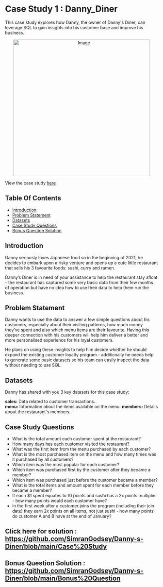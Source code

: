 # Case Study 1 : Danny_Diner 
This case study explores how Danny, the owner of Danny's Diner, can leverage SQL to gain insights into his customer base and improve his business.

<p align="center">
<img src="https://8weeksqlchallenge.com/images/case-study-designs/1.png" alt="Image" width="450" height="450">

View the case study [here](https://8weeksqlchallenge.com/case-study-1/)

## Table Of Contents
- [Introduction](#introduction)
- [Problem Statement](#Problem-Statement)
- [Datasets](#Datasets)
- [Case Study Questions](#Case-Study-Questions)
- [Bonus Question Solution](#Bonus-Question-Solution)

## Introduction
Danny seriously loves Japanese food so in the beginning of 2021, he decides to embark upon a risky venture and opens up a cute little restaurant that sells his 3 favourite foods: sushi, curry and ramen.

Danny’s Diner is in need of your assistance to help the restaurant stay afloat - the restaurant has captured some very basic data from their few months of operation but have no idea how to use their data to help them run the business.

## Problem Statement
Danny wants to use the data to answer a few simple questions about his customers, especially about their visiting patterns, how much money they’ve spent and also which menu items are their favourite. Having this deeper connection with his customers will help him deliver a better and more personalised experience for his loyal customers.

He plans on using these insights to help him decide whether he should expand the existing customer loyalty program - additionally he needs help to generate some basic datasets so his team can easily inspect the data without needing to use SQL.

## Datasets
Danny has shared with you 3 key datasets for this case study:

**sales:** Data related to customer transactions.
<br>
**menu:** Information about the items available on the menu.
**members:** Details about the restaurant's members.

## Case Study Questions
- What is the total amount each customer spent at the restaurant?
- How many days has each customer visited the restaurant?
- What was the first item from the menu purchased by each customer?
- What is the most purchased item on the menu and how many times was it purchased by all customers?
- Which item was the most popular for each customer?
- Which item was purchased first by the customer after they became a member?
- Which item was purchased just before the customer became a member?
- What is the total items and amount spent for each member before they became a member?
- If each $1 spent equates to 10 points and sushi has a 2x points multiplier - how many points would each customer have?
- In the first week after a customer joins the program (including their join date) they earn 2x points on all items, not just sushi - how many points do customer A and B have at the end of January?

## Click here for solution : https://github.com/SimranGodsey/Danny-s-Diner/blob/main/Case%20Study

  
## Bonus Question Solution : https://github.com/SimranGodsey/Danny-s-Diner/blob/main/Bonus%20Question

